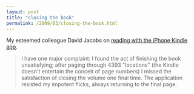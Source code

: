 ```yaml
---
layout: post
title: "closing the book"
permalink: /2009/03/closing-the-book.html
---
```


<p>My esteemed colleague David Jacobs on <a href="http://hello.typepad.com/hello/2009/03/blogging-is-the-new-closure.html">reading with the iPhone Kindle app</a>.</p>

<blockquote>
  <p>I have one major complaint: I found the act of finishing the book unsatisfying; after paging through 4393 "locations" (the Kindle doesn't entertain the conceit of page numbers) I missed the satisfaction of closing the volume one final time. The application resisted my impotent flicks, always returning to the final page. </p>
</blockquote>



